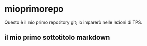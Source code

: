 # mioprimorepo
Questo è il mio primo repository git; lo imparerò nelle lezioni di TPS.
## il mio primo sottotitolo markdown